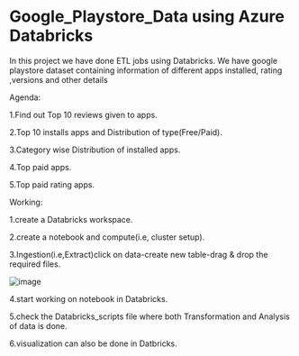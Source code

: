 # Google_Playstore_Data using Azure Databricks

In this project we have done ETL jobs using Databricks.
We have google playstore dataset containing information of different apps installed, rating ,versions and other details 


Agenda:

1.Find out Top 10 reviews given to apps.

2.Top 10 installs apps and Distribution of type(Free/Paid).

3.Category wise Distribution of installed apps.

4.Top paid apps.

5.Top paid rating apps.



Working:

1.create a Databricks workspace.

2.create a notebook and compute(i.e, cluster setup).

3.Ingestion(i.e,Extract)click on data-create new table-drag & drop the required files.

![image](https://github.com/user-attachments/assets/eb58df9d-cfa6-43bc-8327-8dc2ad50e937)

4.start working on notebook in Databricks.

5.check the Databricks_scripts file where both Transformation and Analysis of data is done.

6.visualization can also be done in Datbricks.


